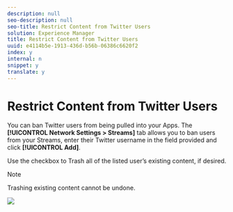 ```yaml
---
description: null
seo-description: null
seo-title: Restrict Content from Twitter Users
solution: Experience Manager
title: Restrict Content from Twitter Users
uuid: e4114b5e-1913-436d-b56b-06386c6620f2
index: y
internal: n
snippet: y
translate: y
---
```


# Restrict Content from Twitter Users

You can ban Twitter users from being pulled into your Apps. The **[!UICONTROL  Network Settings > Streams]** tab allows you to ban users from your Streams, enter their Twitter username in the field provided and click **[!UICONTROL  Add]**.

Use the checkbox to Trash all of the listed user’s existing content, if desired. 

>[!NOTE]
>
>Trashing existing content cannot be undone.

![](assets/SettingsStreams-1024x395.png)
